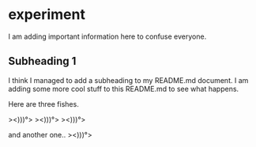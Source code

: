 # experiment

I am adding important information here to confuse everyone.

## Subheading 1
I think I managed to add a subheading to my README.md document.
I am adding some more cool stuff to this README.md to see what happens.


Here are three fishes.

\><)))°> ><)))°> ><)))°>

and another one..
\><)))°> 
